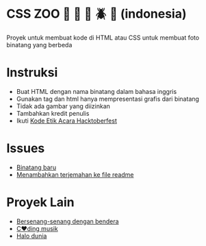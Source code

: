 # CSS ZOO :pig: :frog: :bee: :beetle: :lion: (indonesia)

Proyek untuk membuat kode di HTML atau CSS untuk membuat foto binatang yang berbeda

# Instruksi

+ Buat HTML dengan nama binatang dalam bahasa inggris
+ Gunakan tag dan html hanya mempresentasi grafis dari binatang
+ Tidak ada gambar yang diizinkan
+ Tambahkan kredit penulis
+ Ikuti [Kode Etik Acara Hacktoberfest](https://docs.google.com/document/d/1gFKOhyUqMZzrZcbq8A_TpO5x9J9HK6agv70awCH8pyI/edit)

# Issues

+ [Binatang baru](https://github.com/xaca/css_zoo/issues/2)
+ [Menambahkan terjemahan ke file readme](https://github.com/xaca/css_zoo/issues/1) 

# Proyek Lain

+ [Bersenang-senang dengan bendera](https://github.com/xaca/juego_banderas)
+ [C:heart:ding musik](https://github.com/xaca/coding-music)
+ [Halo dunia](https://github.com/xaca/holamundo.co) 
